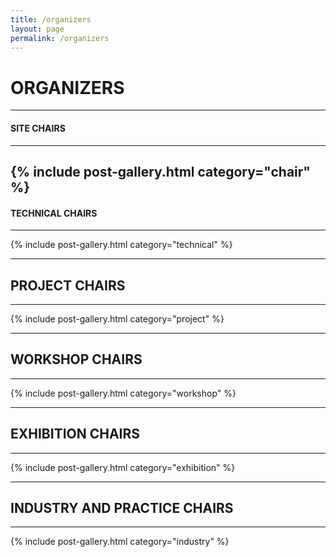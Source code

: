 ```yaml
---
title: /organizers
layout: page
permalink: /organizers
---
```


#  ORGANIZERS

---------------
#### SITE CHAIRS
---------------

{% include post-gallery.html category="chair" %}
---------------
#### TECHNICAL CHAIRS
---------------

{% include post-gallery.html category="technical" %}

---------------
## PROJECT CHAIRS
---------------

{% include post-gallery.html category="project" %}

---------------
## WORKSHOP CHAIRS
---------------

{% include post-gallery.html category="workshop" %}

---------------
## EXHIBITION CHAIRS
---------------

{% include post-gallery.html category="exhibition" %}

---------------
## INDUSTRY AND PRACTICE CHAIRS
---------------

{% include post-gallery.html category="industry" %}